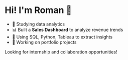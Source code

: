 # Hi! I'm Roman 👋  

- 🔎 Studying data analytics  
- 📊 Built a **Sales Dashboard** to analyze revenue trends  
- 🧰 Using SQL, Python, Tableau to extract insights  
- 🚀 Working on portfolio projects  

Looking for internship and collaboration opportunities!  
